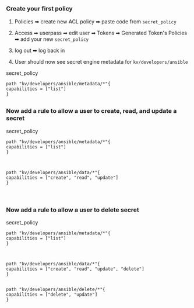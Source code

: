 ##

### Create your first policy


1. Policies ➡ create new ACL policy ➡ paste code from `secret_policy`

2. Access ➡ userpass ➡ edit user ➡ Tokens ➡ Generated Token's Policies ➡ add your new `secret_policy`

3. log out ➡ log back in

4. User should now see secret engine metadata for `kv/developers/ansible`


secret_policy
```
path "kv/developers/ansible/metadata/*"{
capabilities = ["list"]
}
```


##

### Now add a rule to allow a user to create, read, and update a secret


secret_policy
```
path "kv/developers/ansible/metadata/*"{
capabilities = ["list"]
}



path "kv/developers/ansible/data/*"{
capabilities = ["create", "read", "update"]
}



```

##

### Now add a rule to allow a user to delete secret


secret_policy
```
path "kv/developers/ansible/metadata/*"{
capabilities = ["list"]
}



path "kv/developers/ansible/data/*"{
capabilities = ["create", "read", "update", "delete"]
}


path "kv/developers/ansible/delete/*"{
capabilities = ["delete", "update"]
}



```
